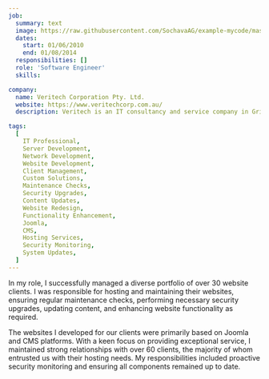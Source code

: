 ```yaml
---
job:
  summary: text
  image: https://raw.githubusercontent.com/SochavaAG/example-mycode/master/pens/timeline/images/img-13.png
  dates:
    start: 01/06/2010
    end: 01/08/2014
  responsibilities: []
  role: 'Software Engineer'
  skills:

company:
  name: Veritech Corporation Pty. Ltd.
  website: https://www.veritechcorp.com.au/
  description: Veritech is an IT consultancy and service company in Griffith, NSW.

tags:
  [
    IT Professional,
    Server Development,
    Network Development,
    Website Development,
    Client Management,
    Custom Solutions,
    Maintenance Checks,
    Security Upgrades,
    Content Updates,
    Website Redesign,
    Functionality Enhancement,
    Joomla,
    CMS,
    Hosting Services,
    Security Monitoring,
    System Updates,
  ]
---
```


In my role, I successfully managed a diverse portfolio of over 30 website clients. I was responsible for hosting and maintaining their websites, ensuring regular maintenance checks, performing necessary security upgrades, updating content, and enhancing website functionality as required.

The websites I developed for our clients were primarily based on Joomla and CMS platforms. With a keen focus on providing exceptional service, I maintained strong relationships with over 60 clients, the majority of whom entrusted us with their hosting needs. My responsibilities included proactive security monitoring and ensuring all components remained up to date.
